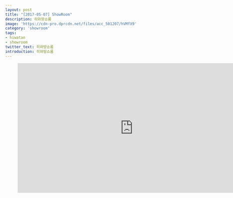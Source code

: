 ```yaml
---
layout: post
title: "[2017-05-07] ShowRoom"
description: 히와땅쇼룸
image: 'https://cdn-pro.dprcdn.net/files/acc_501207/hVMfX9'
category: 'showroom'
tags:
- hiwatan
- showroom
twitter_text: 히와땅쇼룸
introduction: 히와땅쇼룸
---
```

<figure class="video_container">
<iframe width="740" height="416" src="https://serviceapi.nmv.naver.com/flash/convertIframeTag.nhn?vid=461E98427DC16A78C0DABB9EAD3D6B3A7A4A&outKey=V129d53ce03c0a3d0763792b3e8799dce9e7a39d00992d009cec092b3e8799dce9e7a" frameborder="no" scrolling="no"></iframe>
</figure>
